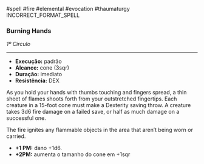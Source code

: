 #spell #fire #elemental #evocation #thaumaturgy
INCORRECT_FORMAT_SPELL
### Burning Hands
*1º Círculo*
___
- **Execução:** padrão
- **Alcance:** cone (3sqr)
- **Duração:** imediato
- **Resistência:** DEX

As you hold your hands with thumbs touching and fingers spread, a thin sheet of flames shoots forth from your outstretched fingertips. Each creature in a 15-foot cone must make a Dexterity saving throw. A creature takes 3d6 fire damage on a failed save, or half as much damage on a successful one.

The fire ignites any flammable objects in the area that aren’t being worn or carried.

- **+1 PM:** dano +1d6.
- **+2PM:** aumenta o tamanho do cone em +1sqr
